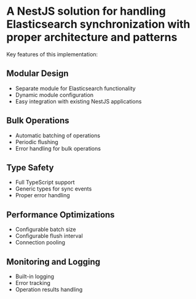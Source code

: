 # A NestJS solution for handling Elasticsearch synchronization with proper architecture and patterns

Key features of this implementation:

## Modular Design

- Separate module for Elasticsearch functionality
- Dynamic module configuration
- Easy integration with existing NestJS applications

## Bulk Operations

- Automatic batching of operations
- Periodic flushing
- Error handling for bulk operations

## Type Safety

- Full TypeScript support
- Generic types for sync events
- Proper error handling

## Performance Optimizations

- Configurable batch size
- Configurable flush interval
- Connection pooling

## Monitoring and Logging

- Built-in logging
- Error tracking
- Operation results handling
